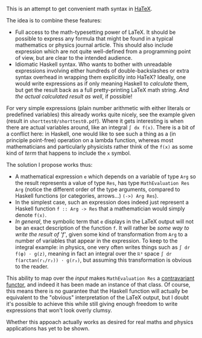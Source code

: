 This is an attempt to get convenient math syntax in [HaTeX](https://github.com/Daniel-Diaz/HaTeX).

The idea is to combine these features:

- Full access to the math-typesetting power of LaTeX. It should be possible to express any formula that might be found in a typical mathematics or physics journal article. This should also include expression which are not quite well-defined from a programming point of view, but are clear to the intended audience.
- Idiomatic Haskell syntax. Who wants to bother with unreadable expressions involving either hundreds of double-backslashes or extra syntax overhead in wrapping them explicitly into HaTeX?
Ideally, one would write expressions as if only meaning Haskell to _calculate_ them, but get the result back as a full pretty-printing LaTeX math string. _And the actual calculated result as well_, if possible!

For very simple expressions (plain number arithmetic with either literals or predefined variables) this already works quite nicely, see the example given (result in `shorttest0/shorttest0.pdf`).
Where it gets interesting is when there are actual variables around, like an integral `∫ dx f(x)`. There is a bit of a conflict here: in Haskell, one would like to see such a thing as a (in principle point-free) operation on a lambda function, whereas most mathematicians and particularly physicists rather think of the `f(x)` as some kind of _term_ that happens to include the `x` symbol.

The solution I propose works thus:

- A mathematical expression `e` which depends on a variable of type `Arg` so the result represents a value of type `Res`, has type `MathEvaluation Res Arg` (notice the different order of the type arguments, compared to Haskell functions (or categories, arrows...) `(->) Arg Res`).
- In the simplest case, such an expression does indeed just represent a Haskell function `f :: Arg -> Res` that a mathematician would simply denote `f(x)`.
- _In general_, the symbolic term that `e` displays in the LaTeX output will not be an exact description of the function `f`. It will rather be _some way to write the result of 'f'_, given some kind of transformation from `Arg` to a number of variables that appear in the expression. To keep to the integral example: in physics, one very often writes things such as `∫ dr f(φ) ⋅ g(z)`, meaning in fact an integral over the `ℝ³` space `∫ dr f(arctan(r₁/r₂)) ⋅ g(r₃)`, but assuming this transformation is obvious to the reader.

This ability to map over the _input_ makes `MathEvaluation Res` a [contravariant functor](http://hackage.haskell.org/packages/archive/contravariant/0.2.0.2/doc/html/Data-Functor-Contravariant.html), and indeed it has been made an instance of that class.
Of course, this means there is no guarantee that the Haskell function will actually be equivalent to the "obvious" interpretation of the LaTeX output, but I doubt it's possible to achieve this while still giving enough freedom to write expressions that won't look overly clumsy.

Whether this appoach actually works as desired for real maths and physics applications has yet to be shown.
